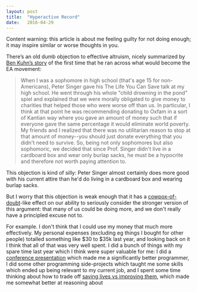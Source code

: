 ```yaml
---
layout: post
title:  "Hyperactive Record"
date:   2016-04-29
---
```


<div class="panel panel-default">
<div class="panel-body">
Content warning: this article is about me feeling guilty for not doing enough; it may inspire similar or worse thoughts in you.
</div>
</div>

There’s an old dumb objection to effective altruism, nicely summarized by [Ben Kuhn’s story](http://www.effective-altruism.com/ea/6i/ben_kuhn_on_the_effective_altruist_movement/) of the first time that he ran across what would become the EA movement:

> When I was a sophomore in high school (that's age 15 for non-Americans), Peter Singer gave his The Life You Can Save talk at my high school. He went through his whole "child drowning in the pond" spiel and explained that we were morally obligated to give money to charities that helped those who were worse off than us. In particular, I think at that point he was recommending donating to Oxfam in a sort of Kantian way where you gave an amount of money such that if everyone gave the same percentage it would eliminate world poverty. My friends and I realized that there was no utilitarian reason to stop at that amount of money--you should just donate everything that you didn't need to survive.
> So, being not only sophomores but also sophomoric, we decided that since Prof. Singer didn't live in a cardboard box and wear only burlap sacks, he must be a hypocrite and therefore not worth paying attention to.

This objection is kind of silly: Peter Singer almost certainly does more good with his current attire than he'd do living in a cardboard box and wearing burlap sacks.

But I worry that this objection is weak enough that it has a [cowpox-of-doubt](http://slatestarcodex.com/2014/04/15/the-cowpox-of-doubt/)-like effect on our ability to seriously consider the stronger version of this argument: that many of us could be doing more, and we don't really have a principled excuse not to.

For example. I don't think that I could use my money that much more effectively. My personal expenses (excluding eg things I bought for other people) totalled something like $30 to $35k last year, and looking back on it I think that all of that was very well spent. I did a bunch of things with my spare time last year which I think were super valuable for me: I did a [conference presentation](https://github.com/bshlgrs/ruining-the-coding-interview) which made me a significantly better programmer, I did some other programming side-projects which taught me some skills which ended up being relevant to my current job, and I spent some time thinking about how to trade off [saving lives vs improving them](http://bshlgrs.github.io/2015/08/08/value-of-life.html), which made me somewhat better at reasoning about

